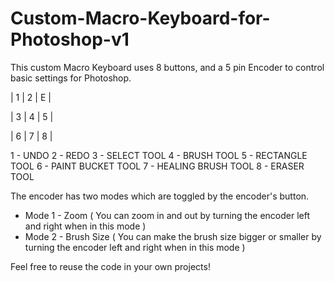 # Custom-Macro-Keyboard-for-Photoshop-v1

This custom Macro Keyboard uses 8 buttons, and a 5 pin Encoder to control basic settings for Photoshop.

| 1 | 2 | E |

| 3 | 4 | 5 |

| 6 | 7 | 8 |


1 - UNDO
2 - REDO
3 - SELECT TOOL
4 - BRUSH TOOL
5 - RECTANGLE TOOL
6 - PAINT BUCKET TOOL
7 - HEALING BRUSH TOOL
8 - ERASER TOOL

The encoder has two modes which are toggled by the encoder's button.
  - Mode 1 - Zoom ( You can zoom in and out by turning the encoder left and right when in this mode )
  - Mode 2 - Brush Size ( You can make the brush size bigger or smaller by turning the encoder left and right when in this mode )

Feel free to reuse the code in your own projects!
